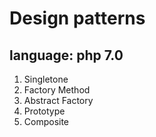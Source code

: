 # Design patterns

## language: php 7.0 

1. Singletone 
2. Factory Method
3. Abstract Factory
4. Prototype 
5. Composite